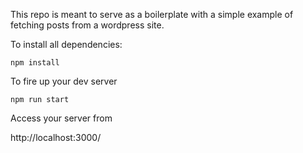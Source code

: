 
This repo is meant to serve as a boilerplate with a simple example of fetching posts from a wordpress site.


To install all dependencies:

```
npm install 
```

To fire up your dev server

```
npm run start
```

Access your server from 

http://localhost:3000/